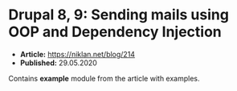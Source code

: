 # Drupal 8, 9: Sending mails using OOP and Dependency Injection

  - **Article:** <https://niklan.net/blog/214>
  - **Published:** 29.05.2020

Contains **example** module from the article with examples.
